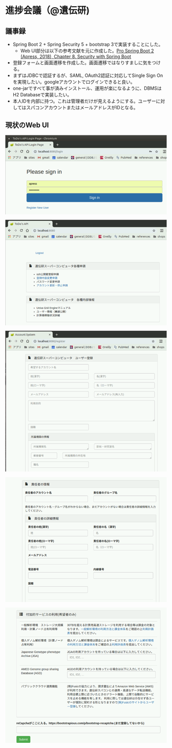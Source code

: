 # 進捗会議（@遺伝研)

## 議事録

- Spring Boot 2 + Spring Security 5 + bootstrap 3で実装することにした。
    - Web UI部分は以下の参考文献を元に作成した。[Pro Spring Boot 2 (Apress, 2018), Chapter 8. Security with Spring Boot](8.%C2%A0Security%20with%20Spring%20Boot%20-%20Pro%20Spring%20Boot%202_%20An%20Authoritative%20Guide%20to%20Building%20Microservices,%20Web%20and%20Enterprise%20Applications,%20and%20Best%20Practices.pdf)  
- 登録フォームと画面遷移を作成した。画面遷移ではなりすましに気をつける。
- まずはJDBCで認証するが、SAML, OAuth2認証に対応してSingle Sign Onを実現したい。googleアカウントでログインできると良い。
- one-jarですべて事が済みインストール、運用が楽になるように、DBMSはH2 Databaseで実装したい。
- 本人IDを内部に持つ。これは管理者だけが見えるようにする。ユーザーに対してはスパコンアカウントまたはメールアドレスがIDとなる。

## 現状のWeb UI

![](Screen%20Shot%202019-02-19%20at%2013.53.45.png)

![](Screen%20Shot%202019-02-19%20at%2013.53.56.png)

![](Screen%20Shot%202019-02-19%20at%2013.54.09.png)

![](Screen%20Shot%202019-02-19%20at%2013.54.36.png)

![](Screen%20Shot%202019-02-19%20at%2013.54.47.png)

